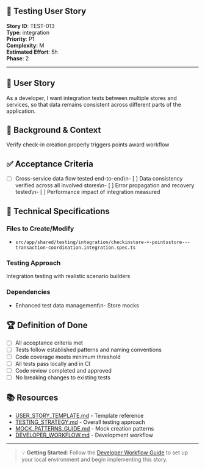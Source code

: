 ## 🧪 Testing User Story

**Story ID**: TEST-013  
**Type**: integration  
**Priority**: P1  
**Complexity**: M  
**Estimated Effort**: 5h  
**Phase**: 2

---

## 🎯 User Story

As a developer, I want integration tests between multiple stores and services, so that data remains consistent across different parts of the application.

## 📖 Background & Context

Verify check-in creation properly triggers points award workflow

## ✅ Acceptance Criteria

- [ ] Cross-service data flow tested end-to-end\n- [ ] Data consistency verified across all involved stores\n- [ ] Error propagation and recovery tested\n- [ ] Performance impact of integration measured

## 🔧 Technical Specifications

### Files to Create/Modify
- `src/app/shared/testing/integration/checkinstore-+-pointsstore---transaction-coordination.integration.spec.ts`


### Testing Approach
Integration testing with realistic scenario builders

### Dependencies
- Enhanced test data management\n- Store mocks

## 🏆 Definition of Done

- [ ] All acceptance criteria met
- [ ] Tests follow established patterns and naming conventions
- [ ] Code coverage meets minimum threshold
- [ ] All tests pass locally and in CI
- [ ] Code review completed and approved
- [ ] No breaking changes to existing tests

## 📚 Resources

- [USER_STORY_TEMPLATE.md](./USER_STORY_TEMPLATE.md) - Template reference
- [TESTING_STRATEGY.md](./TESTING_STRATEGY.md) - Overall testing approach  
- [MOCK_PATTERNS_GUIDE.md](./MOCK_PATTERNS_GUIDE.md) - Mock creation patterns
- [DEVELOPER_WORKFLOW.md](./DEVELOPER_WORKFLOW.md) - Development workflow

---

> 💡 **Getting Started**: Follow the [Developer Workflow Guide](./DEVELOPER_WORKFLOW.md) to set up your local environment and begin implementing this story.